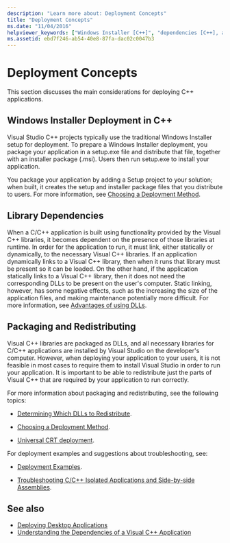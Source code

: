 ```yaml
---
description: "Learn more about: Deployment Concepts"
title: "Deployment Concepts"
ms.date: "11/04/2016"
helpviewer_keywords: ["Windows Installer [C++]", "dependencies [C++], application deployment and", "application deployment [C++], about application deployment", "deploying applications [C++], about deploying applications", "libraries [C++], application deployment issues"]
ms.assetid: ebd7f246-ab54-40e8-87fa-dac02c0047b3
---
```

# Deployment Concepts

This section discusses the main considerations for deploying C++ applications.

## Windows Installer Deployment in C++

Visual Studio C++ projects typically use the traditional Windows Installer setup for deployment. To prepare a Windows Installer deployment, you package your application in a setup.exe file and distribute that file, together with an installer package (.msi). Users then run setup.exe to install your application.

You package your application by adding a Setup project to your solution; when built, it creates the setup and installer package files that you distribute to users. For more information, see [Choosing a Deployment Method](choosing-a-deployment-method.md).

## Library Dependencies

When a C/C++ application is built using functionality provided by the Visual C++ libraries, it becomes dependent on the presence of those libraries at runtime. In order for the application to run, it must link, either statically or dynamically, to the necessary Visual C++ libraries. If an application dynamically links to a Visual C++ library, then when it runs that library must be present so it can be loaded. On the other hand, if the application statically links to a Visual C++ library, then it does not need the corresponding DLLs to be present on the user's computer. Static linking, however, has some negative effects, such as the increasing the size of the application files, and making maintenance potentially more difficult. For more information, see [Advantages of using DLLs](../build/dlls-in-visual-cpp.md#advantages-of-using-dlls).

## Packaging and Redistributing

Visual C++ libraries are packaged as DLLs, and all necessary libraries for C/C++ applications are installed by Visual Studio on the developer's computer. However, when deploying your application to your users, it is not feasible in most cases to require them to install Visual Studio in order to run your application. It is important to be able to redistribute just the parts of Visual C++ that are required by your application to run correctly.

For more information about packaging and redistributing, see the following topics:

- [Determining Which DLLs to Redistribute](determining-which-dlls-to-redistribute.md).

- [Choosing a Deployment Method](choosing-a-deployment-method.md).

- [Universal CRT deployment](universal-crt-deployment.md).

For deployment examples and suggestions about troubleshooting, see:

- [Deployment Examples](deployment-examples.md).

- [Troubleshooting C/C++ Isolated Applications and Side-by-side Assemblies](../build/troubleshooting-c-cpp-isolated-applications-and-side-by-side-assemblies.md).

## See also

- [Deploying Desktop Applications](deploying-native-desktop-applications-visual-cpp.md)
- [Understanding the Dependencies of a Visual C++ Application](understanding-the-dependencies-of-a-visual-cpp-application.md)
